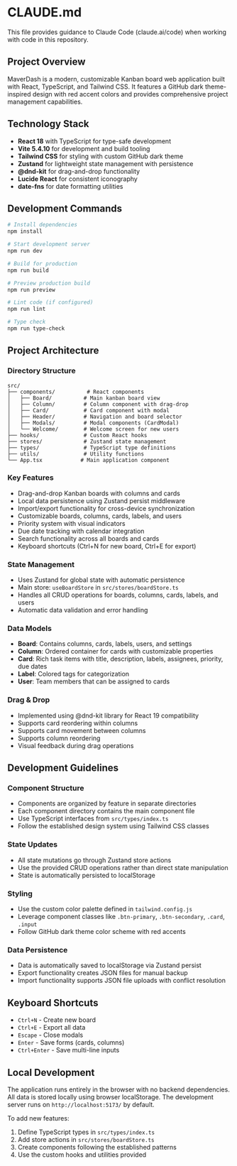 # CLAUDE.md

This file provides guidance to Claude Code (claude.ai/code) when working with code in this repository.

## Project Overview

MaverDash is a modern, customizable Kanban board web application built with React, TypeScript, and Tailwind CSS. It features a GitHub dark theme-inspired design with red accent colors and provides comprehensive project management capabilities.

## Technology Stack

- **React 18** with TypeScript for type-safe development
- **Vite 5.4.10** for development and build tooling
- **Tailwind CSS** for styling with custom GitHub dark theme
- **Zustand** for lightweight state management with persistence
- **@dnd-kit** for drag-and-drop functionality
- **Lucide React** for consistent iconography
- **date-fns** for date formatting utilities

## Development Commands

```bash
# Install dependencies
npm install

# Start development server
npm run dev

# Build for production
npm run build

# Preview production build
npm run preview

# Lint code (if configured)
npm run lint

# Type check
npm run type-check
```

## Project Architecture

### Directory Structure
```
src/
├── components/          # React components
│   ├── Board/          # Main kanban board view
│   ├── Column/         # Column component with drag-drop
│   ├── Card/           # Card component with modal
│   ├── Header/         # Navigation and board selector
│   ├── Modals/         # Modal components (CardModal)
│   └── Welcome/        # Welcome screen for new users
├── hooks/              # Custom React hooks
├── stores/             # Zustand state management
├── types/              # TypeScript type definitions
├── utils/              # Utility functions
└── App.tsx            # Main application component
```

### Key Features
- Drag-and-drop Kanban boards with columns and cards
- Local data persistence using Zustand persist middleware
- Import/export functionality for cross-device synchronization
- Customizable boards, columns, cards, labels, and users
- Priority system with visual indicators
- Due date tracking with calendar integration
- Search functionality across all boards and cards
- Keyboard shortcuts (Ctrl+N for new board, Ctrl+E for export)

### State Management
- Uses Zustand for global state with automatic persistence
- Main store: `useBoardStore` in `src/stores/boardStore.ts`
- Handles all CRUD operations for boards, columns, cards, labels, and users
- Automatic data validation and error handling

### Data Models
- **Board**: Contains columns, cards, labels, users, and settings
- **Column**: Ordered container for cards with customizable properties
- **Card**: Rich task items with title, description, labels, assignees, priority, due dates
- **Label**: Colored tags for categorization
- **User**: Team members that can be assigned to cards

### Drag & Drop
- Implemented using @dnd-kit library for React 19 compatibility
- Supports card reordering within columns
- Supports card movement between columns
- Supports column reordering
- Visual feedback during drag operations

## Development Guidelines

### Component Structure
- Components are organized by feature in separate directories
- Each component directory contains the main component file
- Use TypeScript interfaces from `src/types/index.ts`
- Follow the established design system using Tailwind CSS classes

### State Updates
- All state mutations go through Zustand store actions
- Use the provided CRUD operations rather than direct state manipulation
- State is automatically persisted to localStorage

### Styling
- Use the custom color palette defined in `tailwind.config.js`
- Leverage component classes like `.btn-primary`, `.btn-secondary`, `.card`, `.input`
- Follow GitHub dark theme color scheme with red accents

### Data Persistence
- Data is automatically saved to localStorage via Zustand persist
- Export functionality creates JSON files for manual backup
- Import functionality supports JSON file uploads with conflict resolution

## Keyboard Shortcuts

- `Ctrl+N` - Create new board
- `Ctrl+E` - Export all data
- `Escape` - Close modals
- `Enter` - Save forms (cards, columns)
- `Ctrl+Enter` - Save multi-line inputs

## Local Development

The application runs entirely in the browser with no backend dependencies. All data is stored locally using browser localStorage. The development server runs on `http://localhost:5173/` by default.

To add new features:
1. Define TypeScript types in `src/types/index.ts`
2. Add store actions in `src/stores/boardStore.ts`
3. Create components following the established patterns
4. Use the custom hooks and utilities provided